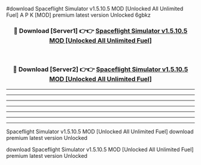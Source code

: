 #download Spaceflight Simulator v1.5.10.5 MOD [Unlocked All Unlimited Fuel] A P K [MOD] premium latest version Unlocked 6gbkz 



<div align="center">
<h3>🔴 Download [Server1] 👉👉 <a href="https://apkdownload3.web.app/">Spaceflight Simulator v1.5.10.5 MOD [Unlocked All Unlimited Fuel]</a></h3><br>

<h3>🔴 Download [Server2] 👉👉 <a href="https://apkdownload3.web.app/">Spaceflight Simulator v1.5.10.5 MOD [Unlocked All Unlimited Fuel]</a></h3>
</div>





----------------------------------------------------------

----------------------------------------------------------

----------------------------------------------------------

----------------------------------------------------------

----------------------------------------------------------

----------------------------------------------------------

----------------------------------------------------------

Spaceflight Simulator v1.5.10.5 MOD [Unlocked All Unlimited Fuel] download premium latest version Unlocked

download Spaceflight Simulator v1.5.10.5 MOD [Unlocked All Unlimited Fuel] premium latest version Unlocked
